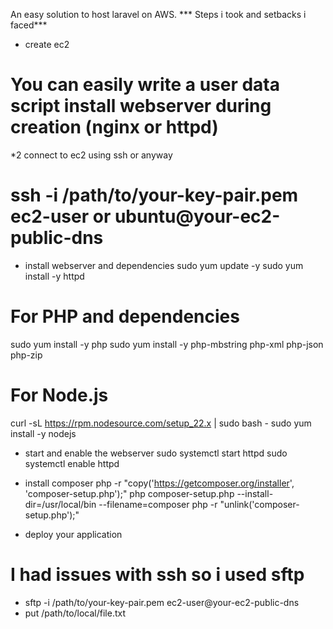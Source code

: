 An easy solution to host laravel on AWS.
*** Steps i took and setbacks i faced***

* create ec2 
# You can easily write a user data script install webserver during creation (nginx or httpd)

*2 connect to ec2 using ssh or anyway
# ssh -i /path/to/your-key-pair.pem ec2-user or ubuntu@your-ec2-public-dns

* install webserver and dependencies 
 sudo yum update -y
 sudo yum install -y httpd
# For PHP and dependencies
 sudo yum install -y php
 sudo yum install -y php-mbstring php-xml php-json php-zip
# For Node.js
 curl -sL https://rpm.nodesource.com/setup_22.x | sudo bash -
 sudo yum install -y nodejs

* start and enable the webserver 
 sudo systemctl start httpd
 sudo systemctl enable httpd

* install composer
 php -r "copy('https://getcomposer.org/installer', 'composer-setup.php');"
 php composer-setup.php --install-dir=/usr/local/bin --filename=composer
 php -r "unlink('composer-setup.php');"

* deploy your application
# I had issues with ssh so i used sftp 
- sftp -i /path/to/your-key-pair.pem ec2-user@your-ec2-public-dns
- put /path/to/local/file.txt



